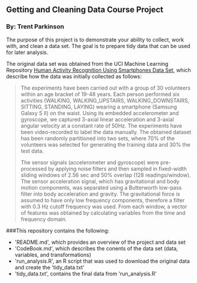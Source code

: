 ## Getting and Cleaning Data Course Project
### By: Trent Parkinson

The purpose of this project is to demonstrate your ability to collect, work with, and clean a data set. The goal is to prepare tidy data that can be used for later analysis.

The original data set was obtained from the UCI Machine Learning Repository [Human Activity Recognition Using Smartphones Data Set](http://archive.ics.uci.edu/ml/datasets/Human+Activity+Recognition+Using+Smartphones), which describe how the data was initially collected as follows:

>The experiments have been carried out with a group of 30 volunteers within an age bracket of 19-48 years. Each person performed six activities (WALKING, WALKING_UPSTAIRS, WALKING_DOWNSTAIRS, SITTING, STANDING, LAYING) wearing a smartphone (Samsung Galaxy S II) on the waist. Using its embedded accelerometer and gyroscope, we captured 3-axial linear acceleration and 3-axial angular velocity at a constant rate of 50Hz. The experiments have been video-recorded to label the data manually. The obtained dataset has been randomly partitioned into two sets, where 70% of the volunteers was selected for generating the training data and 30% the test data. 
>
>The sensor signals (accelerometer and gyroscope) were pre-processed by applying noise filters and then sampled in fixed-width sliding windows of 2.56 sec and 50% overlap (128 readings/window). The sensor acceleration signal, which has gravitational and body motion components, was separated using a Butterworth low-pass filter into body acceleration and gravity. The gravitational force is assumed to have only low frequency components, therefore a filter with 0.3 Hz cutoff frequency was used. From each window, a vector of features was obtained by calculating variables from the time and frequency domain.

###This repository contains the following:

- 'README.md', which provides an overview of the project and data set
- 'CodeBook.md', which describes the conents of the data set (data, variables, and transformations)
- 'run_analysis.R', an R script that was used to download the original data and create the 'tidy_data.txt'
- 'tidy_data.txt', contains the final data from 'run_analysis.R'